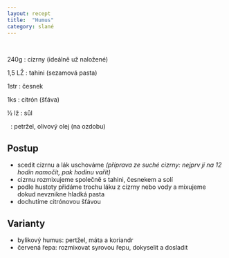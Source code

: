 ```yaml
---
layout: recept
title:  "Humus"
category: slané
---
```


<br>

<div class="ingredience" markdown="1">

240g
: cizrny (ideálně už naložené)

1,5 LŽ
: tahini (sezamová pasta)

1str
: česnek

1ks
: citrón (šťáva)

½ lž
: sůl

&nbsp;
: petržel, olivový olej (na ozdobu)

</div>

## Postup

<div class="postup" markdown="1">  

- scedit cizrnu a lák uschováme *(příprava ze suché cizrny: nejprv jí na 12 hodin namočit, pak hodinu vařit)*
- cizrnu rozmixujeme společně s tahini, česnekem a solí
- podle hustoty přidáme trochu láku z cizrny nebo vody a mixujeme dokud nevznikne hladká pasta
- dochutíme citrónovou šťávou
     
</div>

## Varianty

<div class="postup" markdown="1">  

- bylikový humus: pertžel, máta a koriandr
- červená řepa: rozmixovat syrovou řepu, dokyselit a dosladit
     
</div>
